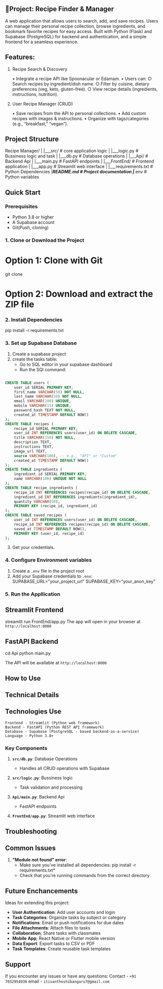 ## 🍳Project: Recipe Finder & Manager

 A web application that allows users to search, add, and save recipes. Users can manage their personal recipe collection, browse ingredients, and bookmark favorite recipes for easy access. Built with Python (Flask) and Supabase (PostgreSQL) for backend and authentication, and a simple frontend for a seamless experience.

 ## Features:
 1. Recipe Search & Discovery

	• Integrate a recipe API like Spoonacular or Edamam.
	• Users can:
		○ Search recipes by ingredient/dish name.
		○ Filter by cuisine, dietary preferences (veg, keto, gluten-free).
		○ View recipe details (ingredients, instructions, nutrition).

2. User Recipe Manager (CRUD)

	• Save recipes from the API to personal collections.
	• Add custom recipes with images & instructions.
	• Organize with tags/categories (e.g., “breakfast,” “vegan”).

## Project Structure
Recipe Manager/
|
|___src/           # core application logic
|    |___logic.py  # Bussiness logic and task
|    |___db.py     # Database operations
|
|___Api/           # Backend Api
|    |___main.py   # FastAPI endpoints
|
|___FrontEnd/      # Frontend application
|    |___app.py    # Streamlit web interface
|
|___requirements.txt  # Python Dependencies
|___README.md      # Project documentation
|___.env           # Python variables

## Quick Start

### Prerequisites

- Python 3.8 or higher
- A Supabase account
- Git(Push, cloning)

### 1. Clone or Download the Project
# Option 1: Clone with Git
git clone <repository-url>

# Option 2: Download and extract the ZIP file

### 2. Install Dependencies
pip install -r requirements.txt

### 3. Set up Supabase Database
1. Create a supabase project
2. create the tasks table:
    - Go to SQL editor in your supabase dashboard
    -  Run the SQl command:

``` sql

CREATE TABLE users (
    user_id SERIAL PRIMARY KEY,
    first_name VARCHAR(50) NOT NULL,
    last_name VARCHAR(50) NOT NULL,
    email VARCHAR(100) UNIQUE,
    mobile VARCHAR(15) UNIQUE,
    password_hash TEXT NOT NULL,
    created_at TIMESTAMP DEFAULT NOW()
);
CREATE TABLE recipes (
    recipe_id SERIAL PRIMARY KEY,
    user_id INT REFERENCES users(user_id) ON DELETE CASCADE,
    title VARCHAR(150) NOT NULL,
    description TEXT,
    instructions TEXT,
    image_url TEXT,
    source VARCHAR(100), -- e.g., "API" or "Custom"
    created_at TIMESTAMP DEFAULT NOW()
);
CREATE TABLE ingredients (
    ingredient_id SERIAL PRIMARY KEY,
    name VARCHAR(100) UNIQUE NOT NULL
);
CREATE TABLE recipe_ingredients (
    recipe_id INT REFERENCES recipes(recipe_id) ON DELETE CASCADE,
    ingredient_id INT REFERENCES ingredients(ingredient_id),
    quantity VARCHAR(50),
    PRIMARY KEY (recipe_id, ingredient_id)
);
CREATE TABLE saved_recipes (
    user_id INT REFERENCES users(user_id) ON DELETE CASCADE,
    recipe_id INT REFERENCES recipes(recipe_id) ON DELETE CASCADE,
    saved_at TIMESTAMP DEFAULT NOW(),
    PRIMARY KEY (user_id, recipe_id)
);

```
3. Get your credentials.

### 4. Configure Environment variables

1. Create a `.env` file in the project root
2. Add your Supabase credentials to `.env`:
    SUPABASE_URL="your_project_url"
    SUPABASE_KEY="your_anon_key"

### 5. Run the Appllication

## Streamlit Frontend
streamlit run FrontEnd/app.py
The app will open in your browser at `http://localhost:8080`

## FastAPI Backend
cd Api
python main.py

The API will be available at `http://localhost:8000`

## How to Use
## Technical Details
## Technologies Use
    Frontend - Streamlit (Python web framework)
    Backend - FastAPI (Python REST API framework)
    Database - Supabase (PostgreSQL - based backend-as-a-service)
    Language - Python 3.8+

### Key Components

1. **`src/db.py`**: Database Operations 
    - Handles all CRUD operations with Supabase

2. **`src/logic.py`**: Bussiness logic 
    - Task validation and processing

3. **`Api/main.py`**: Backend Api
    - FastAPI endpoints

4. **`FrontEnd/app.py`**: Streamlit web interface

## Troubleshooting

## Common Issues

1. **"Module not found" error**:
    - Make sure you've installed all dependencies: pip install -r requirements.txt*
    - Check that you're running commands from the correct directory

## Future Enchancements

Ideas for extending this project:

- **User Authentication**: Add user accounts and login
- **Task Categories**: Organize tasks by subject or category
- **Notifications**: Email or push notifications for due dates
- **File Attachments**: Attach files to tasks
- **Collaboration**; Share tasks with classmates
- **Mobile App**; React Native or Flutter mobile version
- **Data Export**: Export tasks to CSV or PDF
- **Task Templates**: Create reusable task templates

## Support

If you encounter any issues or have any questions:
Contact - `+91 7032954936`
email - `itisanthoshibangaru7@gmail.com`